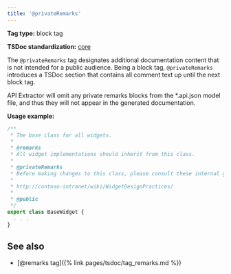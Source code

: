 ```yaml
---
title: '@privateRemarks'
---
```


**Tag type:** block tag

**TSDoc standardization:** [core](https://github.com/microsoft/tsdoc/blob/master/tsdoc/src/details/Standardization.ts)

The `@privateRemarks` tag designates additional documentation content that is not intended for a public audience.
Being a block tag, `@privateRemarks` introduces a TSDoc section that contains all comment text up until the
next block tag.

API Extractor will omit any private remarks blocks from the \*.api.json model file, and thus they will not appear
in the generated documentation.

**Usage example:**

```ts
/**
 * The base class for all widgets.
 *
 * @remarks
 * All widget implementations should inherit from this class.
 *
 * @privateRemarks
 * Before making changes to this class, please consult these internal guidelines:
 *
 * http://contoso-intranet/wiki/WidgetDesignPractices/
 *
 * @public
 */
export class BaseWidget {
  . . .
}
```

## See also

- [@remarks tag]({% link pages/tsdoc/tag_remarks.md %})
